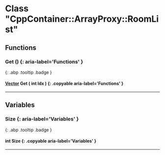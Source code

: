 # Class "CppContainer::ArrayProxy::RoomList"
## Functions
### Get () {: aria-label='Functions' }
[ ](#){: .abp .tooltip .badge }
#### [Vector](../Vector) Get ( int Idx ) {: .copyable aria-label='Functions' }

___ 
## Variables
### Size {: aria-label='Variables' }
[ ](#){: .abp .tooltip .badge }
####  int Size  {: .copyable aria-label='Variables' }

___ 
